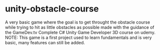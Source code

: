 # unity-obstacle-course
 A very basic game where the goal is to get throught the obstacle course while trying to hit as little obstacles as possible made with the guidance of the
 GameDev.tv Complete C# Unity Game Developer 3D course on udemy.
 NOTE: This game is a first project used to learn fundamentals and is very basic, many features can still be added.
